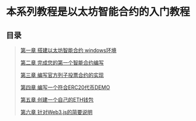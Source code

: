 # 本系列教程是以太坊智能合约的入门教程

## 目录

>[第一章 搭建以太坊智能合约 windows环境](./Chapter_1.md)
>
>[第二章 完成您的第一个智能合约编写](./Chapter_2.md)
>
>[第三章 编写官方列子投票合约的实现](./Chapter_3.md)
>
>[第四章 编写一个符合ERC20代币DEMO](./Chapter_4.md)
>
>[第五章 创建一个自己的ETH钱包](./Chapter_5.md)
>
>[第六章 针对Web3.js的简要说明](./Chapter_5.md)